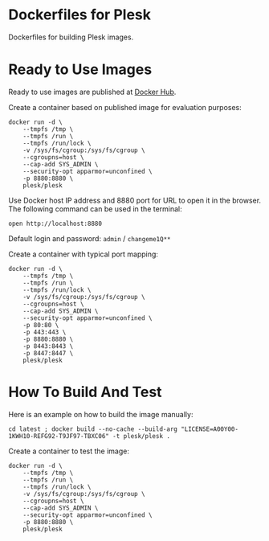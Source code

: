 # Dockerfiles for Plesk

Dockerfiles for building Plesk images.

# Ready to Use Images

Ready to use images are published at [Docker Hub](https://hub.docker.com/r/plesk/plesk/).

Create a container based on published image for evaluation purposes:

    docker run -d \
        --tmpfs /tmp \
        --tmpfs /run \
        --tmpfs /run/lock \
        -v /sys/fs/cgroup:/sys/fs/cgroup \
        --cgroupns=host \
        --cap-add SYS_ADMIN \
        --security-opt apparmor=unconfined \
        -p 8880:8880 \
        plesk/plesk

Use Docker host IP address and 8880 port for URL to open it in the browser. The following command can be used in the terminal:

    open http://localhost:8880

Default login and password: `admin` / `changeme1Q**`

Create a container with typical port mapping:

    docker run -d \
        --tmpfs /tmp \
        --tmpfs /run \
        --tmpfs /run/lock \
        -v /sys/fs/cgroup:/sys/fs/cgroup \
        --cgroupns=host \
        --cap-add SYS_ADMIN \
        --security-opt apparmor=unconfined \
        -p 80:80 \
        -p 443:443 \
        -p 8880:8880 \
        -p 8443:8443 \
        -p 8447:8447 \
        plesk/plesk

# How To Build And Test

Here is an example on how to build the image manually:

    cd latest ; docker build --no-cache --build-arg "LICENSE=A00Y00-1KWH10-REFG92-T9JF97-TBXC06" -t plesk/plesk .

Create a container to test the image:

    docker run -d \
        --tmpfs /tmp \
        --tmpfs /run \
        --tmpfs /run/lock \
        -v /sys/fs/cgroup:/sys/fs/cgroup \
        --cgroupns=host \
        --cap-add SYS_ADMIN \
        --security-opt apparmor=unconfined \
        -p 8880:8880 \
        plesk/plesk
